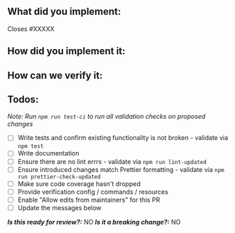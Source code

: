 <!--
1. Please check out and follow our Contributing Guidelines: https://github.com/serverless/serverless/blob/master/CONTRIBUTING.md
2. Do not remove any section of the template. If something is not applicable leave it empty but leave it in the PR
3. Please follow the template, otherwise we'll have to ask you to update it and it will take longer until your PR is merged
-->

## What did you implement:

Closes #XXXXX

<!--
Briefly describe the feature if no issue exists for this PR
-->

## How did you implement it:

<!--
If this is a nontrivial change please briefly describe your implementation so its easy for us to understand and review your code.
-->

## How can we verify it:

<!--
Add any applicable config, commands, screenshots or other resources
to make it easy for us to verify this works. The easier you make it for us
to review a PR, the faster we can review and merge it.

Examples:
* serverless.yml - Fully functioning to easily deploy changes
* Screenshots - Showing the difference between your output and the master
* Cloud Configuration - List cloud resources and show that the correct configuration is in place (e.g. AWS CLI commands)
* Other - Anything else that comes to mind to help us evaluate
-->

## Todos:

_Note: Run `npm run test-ci` to run all validation checks on proposed changes_

- [ ] Write tests and confirm existing functionality is not broken - validate via `npm test`
- [ ] Write documentation
- [ ] Ensure there are no lint errrs - validate via `npm run lint-updated`
- [ ] Ensure introduced changes match Prettier formatting - validate via `npm run prettier-check-updated`
- [ ] Make sure code coverage hasn't dropped
- [ ] Provide verification config / commands / resources
- [ ] Enable "Allow edits from maintainers" for this PR
- [ ] Update the messages below

***Is this ready for review?:*** NO
***Is it a breaking change?:*** NO
